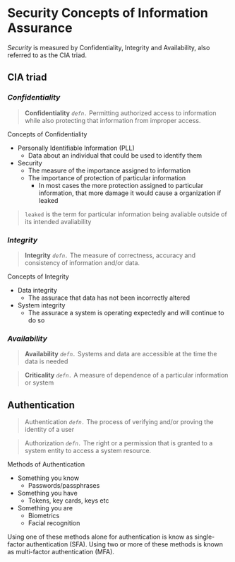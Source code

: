 # Security Concepts of Information Assurance
*Security* is measured by Confidentiality, Integrity and Availability,
also referred to as the CIA triad.

## CIA triad
### *Confidentiality*
>**Confidentiality** *`defn.`* Permitting authorized access to 
> information while also protecting that information from improper 
> access.

Concepts of Confidentiality
* Personally Identifiable Information (PLL)
    * Data about an individual that could be used to identify them 
* Security
    * The measure of the importance assigned to information
    * The importance of protection of particular information
        * In most cases the more protection assigned to particular information, that more damage it would cause a organization if leaked

> `leaked` is the term for particular information being avaliable outside
> of its intended avaliability

### *Integrity*
>**Integrity** *`defn.`* The measure of correctness, accuracy and 
> consistency of information and/or data.

Concepts of Integrity
* Data integrity
    * The assurace that data has not been incorrectly altered
* System integrity
    * The assurace a system is operating expectedly and will continue to do so

### *Availability*
>**Availability** *`defn.`* Systems and data are accessible at the time 
> the data is needed

>**Criticality** *`defn.`* A measure of dependence of a particular 
> information or system

## Authentication
> Authentication *`defn.`* The process of verifying and/or proving the 
> identity of a user

> Authorization *`defn.`* The right or a permission that is granted to 
> a system entity to access a system resource.

Methods of Authentication
* Something you know
    * Passwords/passphrases
* Something you have
    * Tokens, key cards, keys etc
* Something you are
    * Biometrics
    * Facial recognition

Using one of these methods alone for authentication is know as
single-factor authentication (SFA). Using two or more of these methods
is known as multi-factor authentication (MFA).

